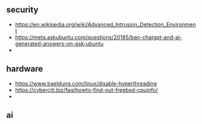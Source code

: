 ## security 
- https://en.wikipedia.org/wiki/Advanced_Intrusion_Detection_Environment
- https://meta.askubuntu.com/questions/20185/ban-chatgpt-and-ai-generated-answers-on-ask-ubuntu
- 

## hardware
- https://www.baeldung.com/linux/disable-hyperthreading 
- https://cyberciti.biz/faq/howto-find-out-freebsd-cpuinfo/
- 

## ai
